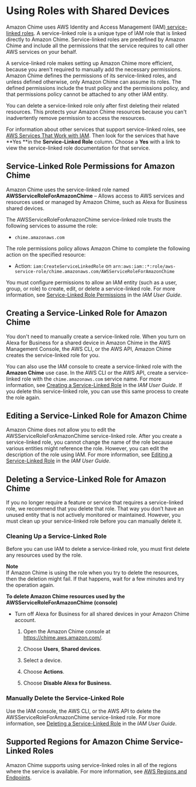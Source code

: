 # Using Roles with Shared Devices<a name="using-service-linked-roles-a4b"></a>

Amazon Chime uses AWS Identity and Access Management \(IAM\)[ service\-linked roles](https://docs.aws.amazon.com/IAM/latest/UserGuide/id_roles_terms-and-concepts.html#iam-term-service-linked-role)\. A service\-linked role is a unique type of IAM role that is linked directly to Amazon Chime\. Service\-linked roles are predefined by Amazon Chime and include all the permissions that the service requires to call other AWS services on your behalf\. 

A service\-linked role makes setting up Amazon Chime more efficient, because you aren't required to manually add the necessary permissions\. Amazon Chime defines the permissions of its service\-linked roles, and unless defined otherwise, only Amazon Chime can assume its roles\. The defined permissions include the trust policy and the permissions policy, and that permissions policy cannot be attached to any other IAM entity\.

You can delete a service\-linked role only after first deleting their related resources\. This protects your Amazon Chime resources because you can't inadvertently remove permission to access the resources\.

For information about other services that support service\-linked roles, see [AWS Services That Work with IAM](https://docs.aws.amazon.com/IAM/latest/UserGuide/reference_aws-services-that-work-with-iam.html)\. Then look for the services that have **Yes **in the **Service\-Linked Role** column\. Choose a **Yes** with a link to view the service\-linked role documentation for that service\.

## Service\-Linked Role Permissions for Amazon Chime<a name="service-linked-role-permissions-a4b"></a>

Amazon Chime uses the service\-linked role named **AWSServiceRoleForAmazonChime** – Allows access to AWS services and resources used or managed by Amazon Chime, such as Alexa for Business shared devices\.

The AWSServiceRoleForAmazonChime service\-linked role trusts the following services to assume the role:
+ `chime.amazonaws.com`

The role permissions policy allows Amazon Chime to complete the following action on the specified resource:
+ Action: `iam:CreateServiceLinkedRole` on `arn:aws:iam::*:role/aws-service-role/chime.amazonaws.com/AWSServiceRoleForAmazonChime`

You must configure permissions to allow an IAM entity \(such as a user, group, or role\) to create, edit, or delete a service\-linked role\. For more information, see [Service\-Linked Role Permissions](https://docs.aws.amazon.com/IAM/latest/UserGuide/using-service-linked-roles.html#service-linked-role-permissions) in the *IAM User Guide*\.

## Creating a Service\-Linked Role for Amazon Chime<a name="create-service-linked-role-a4b"></a>

You don't need to manually create a service\-linked role\. When you turn on Alexa for Business for a shared device in Amazon Chime in the AWS Management Console, the AWS CLI, or the AWS API, Amazon Chime creates the service\-linked role for you\. 

You can also use the IAM console to create a service\-linked role with the **Amazon Chime** use case\. In the AWS CLI or the AWS API, create a service\-linked role with the `chime.amazonaws.com` service name\. For more information, see [Creating a Service\-Linked Role](https://docs.aws.amazon.com/IAM/latest/UserGuide/using-service-linked-roles.html#create-service-linked-role) in the *IAM User Guide*\. If you delete this service\-linked role, you can use this same process to create the role again\.

## Editing a Service\-Linked Role for Amazon Chime<a name="edit-service-linked-role-a4b"></a>

Amazon Chime does not allow you to edit the AWSServiceRoleForAmazonChime service\-linked role\. After you create a service\-linked role, you cannot change the name of the role because various entities might reference the role\. However, you can edit the description of the role using IAM\. For more information, see [Editing a Service\-Linked Role](https://docs.aws.amazon.com/IAM/latest/UserGuide/using-service-linked-roles.html#edit-service-linked-role) in the *IAM User Guide*\.

## Deleting a Service\-Linked Role for Amazon Chime<a name="delete-service-linked-role-a4b"></a>

If you no longer require a feature or service that requires a service\-linked role, we recommend that you delete that role\. That way you don’t have an unused entity that is not actively monitored or maintained\. However, you must clean up your service\-linked role before you can manually delete it\.

### Cleaning Up a Service\-Linked Role<a name="service-linked-role-review-before-delete-a4b"></a>

Before you can use IAM to delete a service\-linked role, you must first delete any resources used by the role\.

**Note**  
If Amazon Chime is using the role when you try to delete the resources, then the deletion might fail\. If that happens, wait for a few minutes and try the operation again\.

**To delete Amazon Chime resources used by the AWSServiceRoleForAmazonChime \(console\)**
+ Turn off Alexa for Business for all shared devices in your Amazon Chime account\.

  1. Open the Amazon Chime console at [https://chime\.aws\.amazon\.com/](https://chime.aws.amazon.com)\.

  1. Choose **Users**, **Shared devices**\.

  1. Select a device\.

  1. Choose **Actions**\.

  1. Choose **Disable Alexa for Business\.**

### Manually Delete the Service\-Linked Role<a name="slr-manual-delete-a4b"></a>

Use the IAM console, the AWS CLI, or the AWS API to delete the AWSServiceRoleForAmazonChime service\-linked role\. For more information, see [Deleting a Service\-Linked Role](https://docs.aws.amazon.com/IAM/latest/UserGuide/using-service-linked-roles.html#delete-service-linked-role) in the *IAM User Guide*\.

## Supported Regions for Amazon Chime Service\-Linked Roles<a name="slr-regions-a4b"></a>

Amazon Chime supports using service\-linked roles in all of the regions where the service is available\. For more information, see [AWS Regions and Endpoints](https://docs.aws.amazon.com/general/latest/gr/rande.html#chime_region)\.